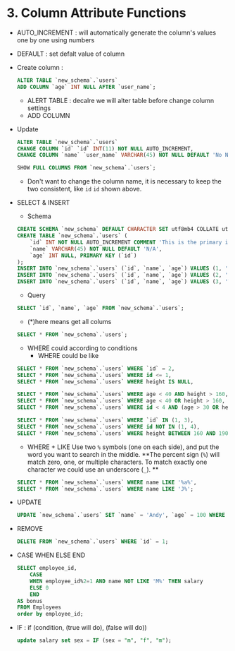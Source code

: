 # 3. Column Attribute Functions
- AUTO_INCREMENT : will automatically generate the column's values one by one using numbers

- DEFAULT : set defalt value of column 

-  Create column :
	```SQL
	ALTER TABLE `new_schema`.`users`
	ADD COLUMN `age` INT NULL AFTER `user_name`;
	```
	- ALERT TABLE : decalre we will alter table before change column settings
	- ADD COLUMN

- Update
	```SQL
	ALTER TABLE `new_schema`.`users`
	CHANGE COLUMN `id` `id` INT(11) NOT NULL AUTO_INCREMENT,
	CHANGE COLUMN `name` `user_name` VARCHAR(45) NOT NULL DEFAULT 'No Name';
	
	SHOW FULL COLUMNS FROM `new_schema`.`users`;
	```
	- Don't want to change the column name, it is necessary to keep the two consistent, like `id` `id` shown above.

- SELECT & INSERT
	- Schema
	```SQL
	CREATE SCHEMA `new_schema` DEFAULT CHARACTER SET utf8mb4 COLLATE utf8mb4_unicode_ci; 
	CREATE TABLE `new_schema`.`users` ( 
		`id` INT NOT NULL AUTO_INCREMENT COMMENT 'This is the primary index', 
		`name` VARCHAR(45) NOT NULL DEFAULT 'N/A', 
		`age` INT NULL, PRIMARY KEY (`id`) 
	); 
	INSERT INTO `new_schema`.`users` (`id`, `name`, `age`) VALUES (1, 'John', 50); 
	INSERT INTO `new_schema`.`users` (`id`, `name`, `age`) VALUES (2, 'May', 40); 
	INSERT INTO `new_schema`.`users` (`id`, `name`, `age`) VALUES (3, 'Tim', 10);
	```
	- Query
	```SQL
	SELECT `id`, `name`, `age` FROM `new_schema`.`users`;
	```
	- (*)here means get all colums
	```SQL
	SELECT * FROM `new_schema`.`users`;
	```
	- WHERE could according to conditions
		- WHERE could be like 
	```SQL
	SELECT * FROM `new_schema`.`users` WHERE `id` = 2,
	SELECT * FROM `new_schema`.`users` WHERE id <= 1,
	SELECT * FROM `new_schema`.`users` WHERE height IS NULL,
	
	SELECT * FROM `new_schema`.`users` WHERE age < 40 AND height > 160,
	SELECT * FROM `new_schema`.`users` WHERE age < 40 OR height > 160,
	SELECT * FROM `new_schema`.`users` WHERE id < 4 AND (age > 30 OR height > 175),
	
	SELECT * FROM `new_schema`.`users` WHERE `id` IN (1, 3),
	SELECT * FROM `new_schema`.`users` WHERE id NOT IN (1, 4),
	SELECT * FROM `new_schema`.`users` WHERE height BETWEEN 160 AND 190;
	```
	- WHERE + LIKE
	Use two `%` symbols (one on each side), and put the word you want to search in the middle.
	**The percent sign (`%`) will match zero, one, or multiple characters. To 
	match exactly one character we could use an underscore (`_`). **
	```SQL
	SELECT * FROM `new_schema`.`users` WHERE name LIKE '%a%',
	SELECT * FROM `new_schema`.`users` WHERE name LIKE 'J%';
	```

- UPDATE
	```SQL
	UPDATE `new_schema`.`users` SET `name` = 'Andy', `age` = 100 WHERE `id` = 2;
	```

- REMOVE
	```SQL
	DELETE FROM `new_schema`.`users` WHERE `id` = 1;
	```

- CASE WHEN ELSE END 
	```SQL
	SELECT employee_id, 
	    CASE 
	    WHEN employee_id%2=1 AND name NOT LIKE 'M%' THEN salary 
	    ELSE 0 
	    END 
	AS bonus 
	FROM Employees
	order by employee_id;
	```

- IF : if (condition, (true will do),  (false will do))
	```SQL
	update salary set sex = IF (sex = "m", "f", "m");
	```